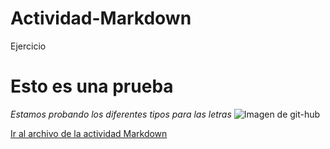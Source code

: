 # Actividad-Markdown
Ejercicio
# Esto es una prueba
*Estamos probando los diferentes tipos para las letras*
![Imagen de git-hub](https://duckduckgo.com/?t=ffab&q=github+&ia=images&iax=images&iai=https%3A%2F%2Flogos-world.net%2Fwp-content%2Fuploads%2F2020%2F11%2FGitHub-Symbol.png)

[Ir al archivo de la actividad Markdown](Markdown)
